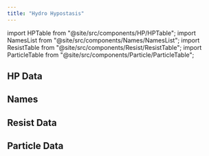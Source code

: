 ```yaml
---
title: "Hydro Hypostasis"
---
```


import HPTable from "@site/src/components/HP/HPTable";
import NamesList from "@site/src/components/Names/NamesList";
import ResistTable from "@site/src/components/Resist/ResistTable";
import ParticleTable from "@site/src/components/Particle/ParticleTable";

## HP Data

<HPTable item_key="hydrohypostasis" data_src="enemy" />

## Names

<NamesList item_key="hydrohypostasis" data_src="enemy" />

## Resist Data

<ResistTable item_key="hydrohypostasis" data_src="enemy" />

## Particle Data

<ParticleTable item_key="hydrohypostasis" data_src="enemy" />